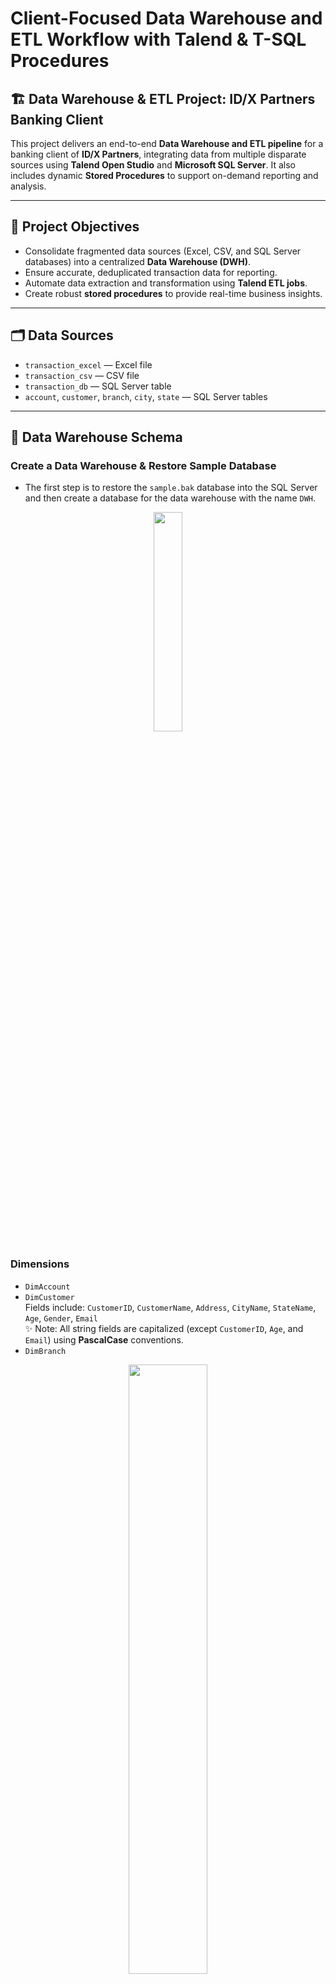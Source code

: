 # Client-Focused Data Warehouse and ETL Workflow with Talend & T-SQL Procedures
## 🏗️ Data Warehouse & ETL Project: ID/X Partners Banking Client

This project delivers an end-to-end **Data Warehouse and ETL pipeline** for a banking client of **ID/X Partners**, integrating data from multiple disparate sources using **Talend Open Studio** and **Microsoft SQL Server**. It also includes dynamic **Stored Procedures** to support on-demand reporting and analysis.

---

## 🚀 Project Objectives

- Consolidate fragmented data sources (Excel, CSV, and SQL Server databases) into a centralized **Data Warehouse (DWH)**.
- Ensure accurate, deduplicated transaction data for reporting.
- Automate data extraction and transformation using **Talend ETL jobs**.
- Create robust **stored procedures** to provide real-time business insights.

---

## 🗂️ Data Sources

- `transaction_excel` — Excel file
- `transaction_csv` — CSV file
- `transaction_db` — SQL Server table
- `account`, `customer`, `branch`, `city`, `state` — SQL Server tables

---

## 🧱 Data Warehouse Schema
### Create a Data Warehouse & Restore Sample Database
- The first step is to restore the `sample.bak` database into the SQL Server and then create a database for the data warehouse with the name `DWH`.

<div align="center">
<img width = "30%" src = "https://github.com/anandawln/IDX-Partners-Data-Engineer/blob/main/assets/DWH.png">
</div>

### Dimensions
- `DimAccount`
- `DimCustomer`  
  Fields include: `CustomerID`, `CustomerName`, `Address`, `CityName`, `StateName`, `Age`, `Gender`, `Email`  
  ✨ Note: All string fields are capitalized (except `CustomerID`, `Age`, and `Email`) using **PascalCase** conventions.
- `DimBranch`

<div align="center">
<img width = "50%" src = "https://github.com/anandawln/IDX-Partners-Data-Engineer/blob/main/assets/erd_dwh.png">
</div>

### Fact

- `FactTransaction`  
  Consolidates rows from `transaction_excel`, `transaction_csv`, and `transaction_db`.  
  ✅ Ensures **no duplicates** are inserted.

---

## ⚙️ ETL Implementation
### Built using Talend Open Studio
- Extracts and transforms raw data into dimension tables.
- Combines multi-source transaction records into the Fact table.
- Applies logic to transform and standardize data formats.
- Uses deduplication components (`tUniqRow`) to maintain integrity.
  
### Create a Connection between Talend Studio and SQL Server
- Create database connections in metadata for `sample` and `DWH` databases
<div align="center">
<img width = "50%" src = "https://github.com/anandawln/IDX-Partners-Data-Engineer/blob/main/assets/connect_talend.png">
</div>

- Below is the display if successfully connected to the SQL Server database. Make sure to create a job design for each table in the DWH database.

<div align="center">
<img width = "50%" src = "https://github.com/anandawln/IDX-Partners-Data-Engineer/blob/main/assets/data_job.png">
</div>

- Before doing the DimCustomer job, we need to configure the tMap component first.
<div align="center">
<img width = "70%" src = "https://github.com/anandawln/IDX-Partners-Data-Engineer/blob/main/assets/konfig_cust.png">
</div>

- Here is the Job ETL view to move data to the DimCustomer table
<div align="center">
<img width = "50%" src = "https://github.com/anandawln/IDX-Partners-Data-Engineer/blob/main/assets/dimcustomer.png">
</div>

- The next step is to do an ETL Job for DimAccount and DimBranch, below is evidence that the job was successfully executed
<p align="center">
  <img src="https://github.com/anandawln/IDX-Partners-Data-Engineer/blob/main/assets/dimacc.png" width="45%"/>
  <img src="https://github.com/anandawln/IDX-Partners-Data-Engineer/blob/main/assets/dimbranch.png" width="45%"/>
</p>

- Before doing a job for FactTransaction, we must configure metadata for excel and csv files.
<p align="center">
  <img src="https://github.com/anandawln/IDX-Partners-Data-Engineer/blob/main/assets/konf_csv.png"width="48%"/>
  <img src="https://github.com/anandawln/IDX-Partners-Data-Engineer/blob/main/assets/konf_excel.png" width="45%"/>
</p>

- Make sure the settings are as below, where the data type needs to be considered and all columns are entered
<p align="center">
  <img src="https://github.com/anandawln/IDX-Partners-Data-Engineer/blob/main/assets/meta_csv.png" width="30%"/>
  <img src="https://github.com/anandawln/IDX-Partners-Data-Engineer/blob/main/assets/meta_excel.png" width="45%"/>
</p>

- Here is the FactTransaction ETL Job
<div align="center">
<img width = "50%" src = "https://github.com/anandawln/IDX-Partners-Data-Engineer/blob/main/assets/facttransaction.png">
</div>

---

## 🧠 Stored Procedures

### 1. `DailyTransaction`
Returns total transactions and amounts by date.  
**Parameters**: `start_date`, `end_date`  
**Output**: `Date`, `TotalTransactions`, `TotalAmount`

- The following is a query to form Store Procedure DailyTransactions
<div align="center">
<img width = "70%" src = "https://github.com/anandawln/IDX-Partners-Data-Engineer/blob/main/assets/pro_daily.png">
</div>

### 2. `BalancePerCustomer`
Calculates current balance for a selected customer.  
**Logic**:
- `Deposit` increases balance
- Other transaction types decrease it
- Filters only **active accounts**
**Parameter**: `name` (Customer name)  
**Output**: `CustomerName`, `AccountType`, `Balance`, `CurrentBalance`

- The following is a query to form Store Procedure BalancePerCustomer
<div align="center">
<img width = "70%" src = "https://github.com/anandawln/IDX-Partners-Data-Engineer/blob/main/assets/pro_balance.png">
</div>

---

## 💼 Tech Stack

- **Talend Open Studio**
- **Microsoft SQL Server**
- **T-SQL (Stored Procedures)**
- **Excel & CSV Processing**

---



